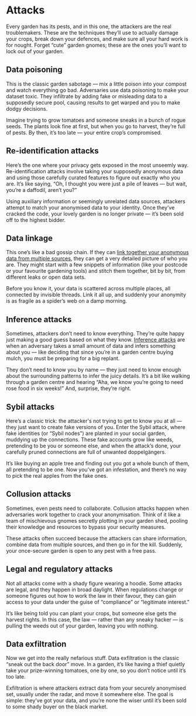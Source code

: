 # Attacks

Every garden has its pests, and in this one, the attackers are the real troublemakers. These are the techniques 
they’ll use to actually damage your crops, break down your defences, and make sure all your hard work is for nought. 
Forget “cute” garden gnomes; these are the ones you’ll want to lock out of your garden.

## Data poisoning

This is the classic garden sabotage — mix a little poison into your compost and watch everything go bad. 
Adversaries use data poisoning to make your dataset toxic. They infiltrate by adding fake or misleading data to 
a supposedly secure pool, causing results to get warped and you to make dodgy decisions.

Imagine trying to grow tomatoes and someone sneaks in a bunch of rogue seeds. The plants look fine at first, but 
when you go to harvest, they’re full of pests. By then, it’s too late — your entire crop’s compromised.

## Re-identification attacks

Here’s the one where your privacy gets exposed in the most unseemly way. Re-identification attacks involve taking 
your supposedly anonymous data and using those carefully curated features to figure out exactly who you are. 
It’s like saying, “Oh, I thought you were just a pile of leaves — but wait, you’re a daffodil, aren’t you?”

Using auxiliary information or seemingly unrelated data sources, attackers attempt to match your anonymised data to 
your identity. Once they’ve cracked the code, your lovely garden is no longer private — it’s been sold off to the 
highest bidder.

## Data linkage

This one’s like a bad gossip chain. If they can 
[link together your anonymous data from multiple sources](../code/linkage.md), they can 
get a very detailed picture of who you are. They might start with a few snippets of information (like your postcode 
or your favourite gardening tools) and stitch them together, bit by bit, from different leaks or open data sets.

Before you know it, your data is scattered across multiple places, all connected by invisible threads. Link it all 
up, and suddenly your anonymity is as fragile as a spider’s web on a damp morning.

## Inference attacks

Sometimes, attackers don’t need to know everything. They’re quite happy just making a good guess based on what 
they know. [Inference attacks](../code/inference.md) are when an adversary takes a small amount of data and infers 
something about you — like deciding that since you’re in a garden centre buying mulch, you must be preparing for a 
big replant.

They don’t need to know you by name — they just need to know enough about the surrounding patterns to infer the 
juicy details. It’s a bit like walking through a garden centre and hearing “Aha, we know you’re going to need 
rose food in six weeks!” And, surprise, they’re right.

## Sybil attacks

Here’s a classic trick: the attacker's not trying to get to know you at all — they just want to create fake versions 
of you. Enter the Sybil attack, where fake identities (or “Sybil nodes”) are planted in your social garden, muddying 
up the connections. These fake accounts grow like weeds, pretending to be you or someone else, and when the attack’s 
done, your carefully pruned connections are full of unwanted doppelgängers.

It’s like buying an apple tree and finding out you got a whole bunch of them, all pretending to be one. Now you’ve 
got an infestation, and there’s no way to pick the real apples from the fake ones.

## Collusion attacks

Sometimes, even pests need to collaborate. Collusion attacks happen when adversaries work together to crack your 
anonymisation. Think of it like a team of mischievous gnomes secretly plotting in your garden shed, pooling their 
knowledge and resources to bypass your security measures.

These attacks often succeed because the attackers can share information, combine data from multiple sources, 
and then go in for the kill. Suddenly, your once-secure garden is open to any pest with a free pass.

## Legal and regulatory attacks

Not all attacks come with a shady figure wearing a hoodie. Some attacks are legal, and they happen in broad 
daylight. When regulations change or someone figures out how to work the law in their favour, they can gain 
access to your data under the guise of “compliance” or “legitimate interest.”

It’s like being told you can plant your crops, but someone else gets the harvest rights. In this case, the 
law — rather than any sneaky hacker — is pulling the weeds out of your garden, leaving you with nothing.

## Data exfiltration

Now we get into the really nefarious stuff. Data exfiltration is the classic “sneak out the back door” move. 
In a garden, it’s like having a thief quietly take your prize-winning tomatoes, one by one, so you don’t notice 
until it’s too late.

Exfiltration is where attackers extract data from your securely anonymised set, usually under the radar, and move 
it somewhere else. The goal is simple: they’ve got your data, and you’re none the wiser until it’s been sold to 
some shady buyer on the black market.


